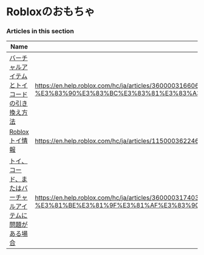 # Robloxのおもちゃ  
### Articles in this section
Name|URL
-|-
[バーチャルアイテムとトイコードの引き換え方法](./バーチャルアイテムとトイコードの引き換え方法.html) |https://en.help.roblox.com/hc/ja/articles/360000316606-%E3%83%90%E3%83%BC%E3%83%81%E3%83%A3%E3%83%AB%E3%82%A2%E3%82%A4%E3%83%86%E3%83%A0%E3%81%A8%E3%83%88%E3%82%A4%E3%82%B3%E3%83%BC%E3%83%89%E3%81%AE%E5%BC%95%E3%81%8D%E6%8F%9B%E3%81%88%E6%96%B9%E6%B3%95
[Robloxトイ情報](./Robloxトイ情報.html) |https://en.help.roblox.com/hc/ja/articles/115000362246-Roblox%E3%83%88%E3%82%A4%E6%83%85%E5%A0%B1
[トイ、コード、またはバーチャルアイテムに問題がある場合](./トイ、コード、またはバーチャルアイテムに問題がある場合.html) |https://en.help.roblox.com/hc/ja/articles/360000317403-%E3%83%88%E3%82%A4-%E3%82%B3%E3%83%BC%E3%83%89-%E3%81%BE%E3%81%9F%E3%81%AF%E3%83%90%E3%83%BC%E3%83%81%E3%83%A3%E3%83%AB%E3%82%A2%E3%82%A4%E3%83%86%E3%83%A0%E3%81%AB%E5%95%8F%E9%A1%8C%E3%81%8C%E3%81%82%E3%82%8B%E5%A0%B4%E5%90%88